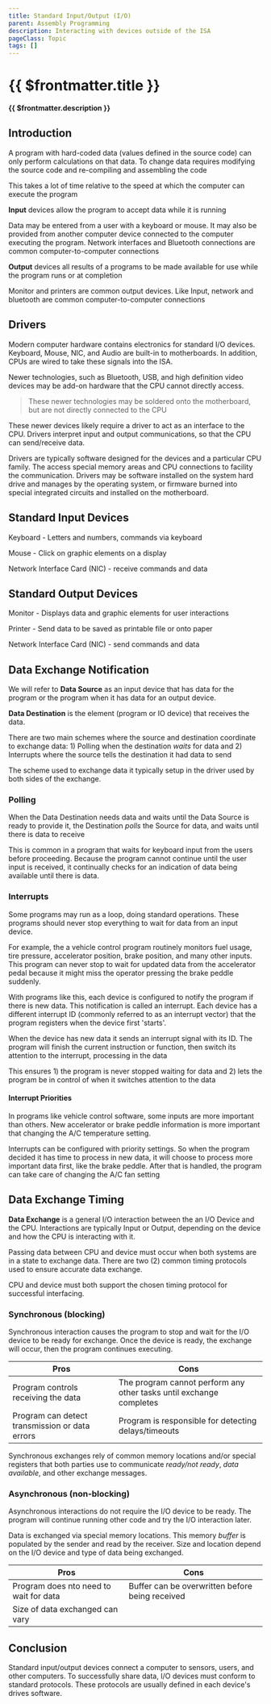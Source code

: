 ```yaml
---
title: Standard Input/Output (I/O)
parent: Assembly Programming
description: Interacting with devices outside of the ISA
pageClass: Topic
tags: []
---
```


# {{ $frontmatter.title }}
**{{ $frontmatter.description }}**

<KeyConcepts :ConceptArray= "[
{
  Concept:'Software in much more useful if it can interacts with users and other systems',
  Details:'Accepting input and providing outputs to/from a user or other system allows software to solve more complicated problems.'
},
{
  Concept:'Input from users make software more dynamic',
  Details:'Programs do not require hard-coded data to solve problems if a user or other system can supply live data. Computer-controlled rocket guidance systems require real-time data from a variety of sensors to make quick decisions during launch'
},
{
  Concept:'Output to users or other systems make software more useful',
  Details:'Displaying or sending data as it changes allow users and other systems to react more quickly, and more often'
},
]" />

## Introduction

A program with hard-coded data (values defined in the source code) can only perform calculations on that data. To change data requires modifying the source code and re-compiling and assembling the code

This takes a lot of time relative to the speed at which the computer can execute the program

**Input** devices allow the program to accept data while it is running

Data may be entered from a user with a keyboard or mouse. It may also be provided from another computer device connected to the computer executing the program. Network interfaces and Bluetooth connections are common computer-to-computer connections

**Output** devices all results of a programs to be made available for use while the program runs or at completion

Monitor and printers are common output devices. Like Input, network and bluetooth are common computer-to-computer connections

## Drivers

Modern computer hardware contains electronics for standard I/O devices. Keyboard, Mouse, NIC, and Audio are built-in to motherboards. In addition, CPUs are wired to take these signals into the ISA.

Newer technologies, such as Bluetooth, USB, and high definition video devices may be add-on hardware that the CPU cannot directly access.

> These newer technologies may be soldered onto the motherboard, but are not directly connected to the CPU

These newer devices likely require a driver to act as an interface to the CPU. Drivers interpret input and output communications, so that the CPU can send/receive data.

Drivers are typically software designed for the devices and a particular CPU family. The access special memory areas and CPU connections to facility the communication. Drivers may be software installed on the system hard drive and manages by the operating system, or firmware burned into special integrated circuits and installed on the motherboard.

## Standard Input Devices
Keyboard - Letters and numbers, commands via keyboard

Mouse - Click on graphic elements on a display

Network Interface Card (NIC) - receive commands and data

## Standard Output Devices
Monitor - Displays data and graphic elements for user interactions

Printer - Send data to be saved as printable file or onto paper

Network Interface Card (NIC) - send commands and data

## Data Exchange Notification

We will refer to **Data Source** as an input device that has data for the program or the program when it has data for an output device.

**Data Destination** is the element (program or IO device) that receives the data.

There are two main schemes where the source and destination coordinate to exchange data: 1) Polling when the destination *waits* for data and 2) Interrupts where the source tells the destination it had data to send

The scheme used to exchange data it typically setup in the driver used by both sides of the exchange.

### Polling

When the Data Destination needs data and waits until the Data Source is ready to provide it, the Destination *polls* the Source for data, and waits until there is data to receive

This is common in a program that waits for keyboard input from the users before proceeding. Because the program cannot continue until the user input is received, it continually checks for an indication of data being available until there is data.

### Interrupts

Some programs may run as a loop, doing standard operations. These programs should never stop everything to wait for data from an input device.

For example, the a vehicle control program routinely monitors fuel usage, tire pressure, accelerator position, brake position, and many other inputs. This program can never stop to wait for updated data from the accelerator pedal because it might miss the operator pressing the brake peddle suddenly.

With programs like this, each device is configured to notify the program if there is new data. This notification is called an interrupt. Each device has a different interrupt ID (commonly referred to as an interrupt vector) that the program registers when the device first 'starts'.

When the device has new data it sends an interrupt signal with its ID. The program will finish the current instruction or function, then switch its attention to the interrupt, processing in the data

This ensures 1) the program is never stopped waiting for data and 2) lets the program be in control of when it switches attention to the data

#### Interrupt Priorities 

In programs like vehicle control software, some inputs are more important than others. New accelerator or brake peddle information is more important that changing the A/C temperature setting.

Interrupts can be configured with priority settings. So when the program decided it has time to process in new data, it will choose to process more important data first, like the brake peddle. After that is handled, the program can take care of changing the A/C fan setting

## Data Exchange Timing

**Data Exchange** is a general I/O interaction between the an I/O Device and the CPU. Interactions are typically Input or Output, depending on the device and how the CPU is interacting with it.

Passing data between CPU and device must occur when both systems are in a state to exchange data. There are two (2) common timing protocols used to ensure accurate data exchange.

CPU and device must both support the chosen timing protocol for successful interfacing.

### Synchronous (blocking)

Synchronous interaction causes the program to stop and wait for the I/O device to be ready for exchange. Once the device is ready, the exchange will occur, then the program continues executing.

|Pros|Cons|
|-|-|
| Program controls receiving the data | The program cannot perform any other tasks until exchange completes |
| Program can detect transmission or data errors | Program is responsible for detecting delays/timeouts|

Synchronous exchanges rely of common memory locations and/or special registers that both parties use to communicate *ready/not ready*, *data available*, and other exchange messages.

### Asynchronous (non-blocking)
Asynchronous interactions do not require the I/O device to be ready. The program will continue running other code and try the I/O interaction later.

Data is exchanged via special memory locations. This memory *buffer* is populated by the sender and read by the receiver. Size and location depend on the I/O device and type of data being exchanged.

|Pros|Cons|
|-|-|
| Program does nto need to wait for data | Buffer can be overwritten before being received |
| Size of data exchanged can vary |  |

## Conclusion

Standard input/output devices connect a computer to sensors, users, and other computers. To successfully share data, I/O devices must conform to standard protocols. These protocols are usually defined in each device's drives software.